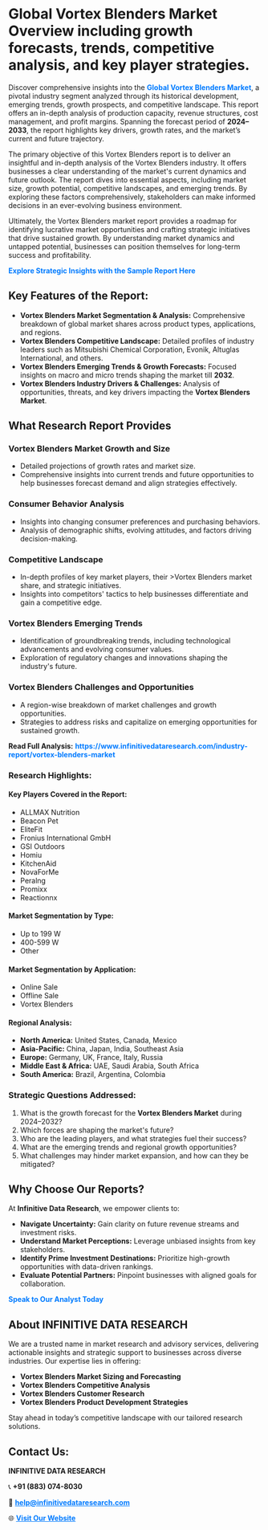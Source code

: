 <h1>Global Vortex Blenders Market Overview including growth forecasts, trends, competitive analysis, and key player strategies.</h1>
<p>
Discover comprehensive insights into the 
<a href="https://www.infinitivedataresearch.com/industry-report/vortex-blenders-market" rel="dofollow" style="color: #007BFF; text-decoration: none;"><strong>Global Vortex Blenders Market</strong></a>, a pivotal industry segment analyzed through its historical development, emerging trends, growth prospects, and competitive landscape. This report offers an in-depth analysis of production capacity, revenue structures, cost management, and profit margins. Spanning the forecast period of <strong>2024–2033</strong>, the report highlights key drivers, growth rates, and the market’s current and future trajectory.
</p>
<p>
The primary objective of this Vortex Blenders report is to deliver an insightful and in-depth analysis of the Vortex Blenders industry. It offers businesses a clear understanding of the market's current dynamics and future outlook. The report dives into essential aspects, including market size, growth potential, competitive landscapes, and emerging trends. By exploring these factors comprehensively, stakeholders can make informed decisions in an ever-evolving business environment.
</p>
<p>
Ultimately, the Vortex Blenders market report provides a roadmap for identifying lucrative market opportunities and crafting strategic initiatives that drive sustained growth. By understanding market dynamics and untapped potential, businesses can position themselves for long-term success and profitability.
</p>
<p>
<a href="https://www.infinitivedataresearch.com/request-sample/reportId=110644" style="color: #007BFF; text-decoration: none;"><strong>Explore Strategic Insights with the Sample Report Here</strong></a>
</p>

<h2>Key Features of the Report:</h2>
<ul>
<li><strong>Vortex Blenders Market Segmentation & Analysis:</strong> Comprehensive breakdown of global market shares across product types, applications, and regions.</li>
<li><strong>Vortex Blenders Competitive Landscape:</strong> Detailed profiles of industry leaders such as Mitsubishi Chemical Corporation, Evonik, Altuglas International, and others.</li>
<li><strong>Vortex Blenders Emerging Trends & Growth Forecasts:</strong> Focused insights on macro and micro trends shaping the market till <strong>2032</strong>.</li>
<li><strong>Vortex Blenders Industry Drivers & Challenges:</strong> Analysis of opportunities, threats, and key drivers impacting the <strong>Vortex Blenders Market</strong>.</li>
</ul>

<h2>What Research Report Provides</h2>
<h3>Vortex Blenders Market Growth and Size</h3>
<ul>
<li>Detailed projections of growth rates and market size.</li>
<li>Comprehensive insights into current trends and future opportunities to help businesses forecast demand and align strategies effectively.</li>
</ul>

<h3>Consumer Behavior Analysis</h3>
<ul>
<li>Insights into changing consumer preferences and purchasing behaviors.</li>
<li>Analysis of demographic shifts, evolving attitudes, and factors driving decision-making.</li>
</ul>

<h3>Competitive Landscape</h3>
<ul>
<li>In-depth profiles of key market players, their >Vortex Blenders market share, and strategic initiatives.</li>
<li>Insights into competitors' tactics to help businesses differentiate and gain a competitive edge.</li>
</ul>

<h3>Vortex Blenders Emerging Trends</h3>
<ul>
<li>Identification of groundbreaking trends, including technological advancements and evolving consumer values.</li>
<li>Exploration of regulatory changes and innovations shaping the industry's future.</li>
</ul>

<h3>Vortex Blenders Challenges and Opportunities</h3>
<ul>
<li>A region-wise breakdown of market challenges and growth opportunities.</li>
<li>Strategies to address risks and capitalize on emerging opportunities for sustained growth.</li>
</ul>
<p><strong>Read Full Analysis:</strong> <a href="https://www.infinitivedataresearch.com/industry-report/vortex-blenders-market" rel="dofollow" style="color: #007BFF; text-decoration: none;"><strong>https://www.infinitivedataresearch.com/industry-report/vortex-blenders-market</strong></a></p>
<h3>Research Highlights:</h3>
<h4>Key Players Covered in the Report:</h4>
<ul><li>ALLMAX Nutrition</li><li>Beacon Pet</li><li>EliteFit</li><li>Fronius International GmbH</li><li>GSI Outdoors</li><li>Homiu</li><li>KitchenAid</li><li>NovaForMe</li><li>Peralng</li><li>Promixx</li><li>Reactionnx</li></ul>
<h4>Market Segmentation by Type:</h4>
<ul><li>Up to 199 W</li><li>400-599 W</li><li>Other</li></ul>
<h4>Market Segmentation by Application:</h4>
<ul><li>Online Sale</li><li>Offline Sale</li><li>Vortex Blenders</li></ul>

<h4>Regional Analysis:</h4>
<ul>
<li><strong>North America:</strong> United States, Canada, Mexico</li>
<li><strong>Asia-Pacific:</strong> China, Japan, India, Southeast Asia</li>
<li><strong>Europe:</strong> Germany, UK, France, Italy, Russia</li>
<li><strong>Middle East & Africa:</strong> UAE, Saudi Arabia, South Africa</li>
<li><strong>South America:</strong> Brazil, Argentina, Colombia</li>
</ul>

<h3>Strategic Questions Addressed:</h3>
<ol>
<li>What is the growth forecast for the <strong>Vortex Blenders Market</strong> during 2024–2032?</li>
<li>Which forces are shaping the market's future?</li>
<li>Who are the leading players, and what strategies fuel their success?</li>
<li>What are the emerging trends and regional growth opportunities?</li>
<li>What challenges may hinder market expansion, and how can they be mitigated?</li>
</ol>

<h2>Why Choose Our Reports?</h2>
<p>At <strong>Infinitive Data Research</strong>, we empower clients to:</p>
<ul>
<li><strong>Navigate Uncertainty:</strong> Gain clarity on future revenue streams and investment risks.</li>
<li><strong>Understand Market Perceptions:</strong> Leverage unbiased insights from key stakeholders.</li>
<li><strong>Identify Prime Investment Destinations:</strong> Prioritize high-growth opportunities with data-driven rankings.</li>
<li><strong>Evaluate Potential Partners:</strong> Pinpoint businesses with aligned goals for collaboration.</li>
</ul>
<p><a href="https://www.infinitivedataresearch.com/industry-report/vortex-blenders-market" rel="dofollow" style="color: #007BFF; text-decoration: none;"><strong>Speak to Our Analyst Today</strong></a></p>

<h2>About INFINITIVE DATA RESEARCH</h2>
<p>We are a trusted name in market research and advisory services, delivering actionable insights and strategic support to businesses across diverse industries. Our expertise lies in offering:</p>
<ul>
<li><strong>Vortex Blenders Market Sizing and Forecasting</strong></li>
<li><strong>Vortex Blenders Competitive Analysis</strong></li>
<li><strong>Vortex Blenders Customer Research</strong></li>
<li><strong>Vortex Blenders Product Development Strategies</strong></li>
</ul>
<p>Stay ahead in today’s competitive landscape with our tailored research solutions.</p>

<h2>Contact Us:</h2>
<p><strong>INFINITIVE DATA RESEARCH</strong></p>
<p>📞 <strong>+91 (883) 074-8030</strong></p>
<p>📧 <strong><a href="mailto:help@infinitivedataresearch.com" style="color: #007BFF;">help@infinitivedataresearch.com</a></strong></p>
<p>🌐 <strong><a href="https://www.infinitivedataresearch.com" rel="dofollow" style="color: #007BFF;">Visit Our Website</a></strong></p>